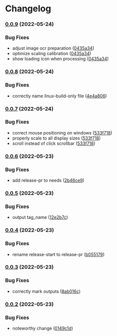 # Changelog

### [0.0.9](https://github.com/Vilsol/oshabi/compare/v0.0.8...v0.0.9) (2022-05-24)


### Bug Fixes

* adjust image ocr preparation ([0435a34](https://github.com/Vilsol/oshabi/commit/0435a3424b8f77e1dde529e9f7961615a6b5ae11))
* optimize scaling calibration ([0435a34](https://github.com/Vilsol/oshabi/commit/0435a3424b8f77e1dde529e9f7961615a6b5ae11))
* show loading icon when processing ([0435a34](https://github.com/Vilsol/oshabi/commit/0435a3424b8f77e1dde529e9f7961615a6b5ae11))

### [0.0.8](https://github.com/Vilsol/oshabi/compare/v0.0.7...v0.0.8) (2022-05-24)


### Bug Fixes

* correctly name linux-build-only file ([4e4a806](https://github.com/Vilsol/oshabi/commit/4e4a806e5fe245380519ae705198215dc01296bb))

### [0.0.7](https://github.com/Vilsol/oshabi/compare/v0.0.6...v0.0.7) (2022-05-24)


### Bug Fixes

* correct mouse positioning on windows ([533f718](https://github.com/Vilsol/oshabi/commit/533f718d1b5440b6a548d97be03b493fe839d370))
* properly scale to all display sizes ([533f718](https://github.com/Vilsol/oshabi/commit/533f718d1b5440b6a548d97be03b493fe839d370))
* scroll instead of click scrollbar ([533f718](https://github.com/Vilsol/oshabi/commit/533f718d1b5440b6a548d97be03b493fe839d370))

### [0.0.6](https://github.com/Vilsol/oshabi/compare/v0.0.5...v0.0.6) (2022-05-23)


### Bug Fixes

* add release-pr to needs ([2b46ce9](https://github.com/Vilsol/oshabi/commit/2b46ce90872c22bf1b0b2492ff7cedfccc944347))

### [0.0.5](https://github.com/Vilsol/oshabi/compare/v0.0.4...v0.0.5) (2022-05-23)


### Bug Fixes

* output tag_name ([12e2b7c](https://github.com/Vilsol/oshabi/commit/12e2b7cf8f92a2a9c035d2cd043b6205c1414fd2))

### [0.0.4](https://github.com/Vilsol/oshabi/compare/v0.0.3...v0.0.4) (2022-05-23)


### Bug Fixes

* rename release-start to release-pr ([b055179](https://github.com/Vilsol/oshabi/commit/b055179f4ade51ec7189305232a322f4c7644b54))

### [0.0.3](https://github.com/Vilsol/oshabi/compare/v0.0.2...v0.0.3) (2022-05-23)


### Bug Fixes

* correctly mark outputs ([8ab016c](https://github.com/Vilsol/oshabi/commit/8ab016c40e286c78a1e657cec08041d9ba62675b))

### [0.0.2](https://github.com/Vilsol/oshabi/compare/v0.0.1...v0.0.2) (2022-05-23)


### Bug Fixes

* noteworthy change ([0149c1d](https://github.com/Vilsol/oshabi/commit/0149c1dc8c8e3a669fa2c57de513b8b2ba4af19c))
